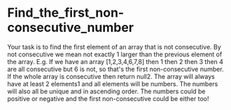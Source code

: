# Find_the_first_non-consecutive_number
Your task is to find the first element of an array that is not consecutive.  By not consecutive we mean not exactly 1 larger than the previous element of the array.  E.g. If we have an array [1,2,3,4,6,7,8] then 1 then 2 then 3 then 4 are all consecutive but 6 is not, so that's the first non-consecutive number.  If the whole array is consecutive then return null2.  The array will always have at least 2 elements1 and all elements will be numbers. The numbers will also all be unique and in ascending order. The numbers could be positive or negative and the first non-consecutive could be either too!
